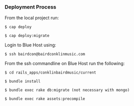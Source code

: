 ### Deployment Process

From the local project run:

```
$ cap deploy

$ cap deploy:migrate
```

Login to Blue Host using:

```
$ ssh bairdcon@bairdconklinmusic.com
```

From the ssh commandline on Blue Host run the following:

```
$ cd rails_apps/conklinbairdmusic/current

$ bundle install

$ bundle exec rake db:migrate (not necessary with mongo)

$ bundle exec rake assets:precompile
```


